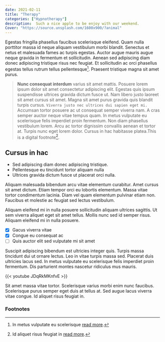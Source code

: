 ```yaml
---
date: 2021-02-11
title: "Therapy"
categories: ["Hypnotherapy"]
description:  Such a nice apple to be enjoy with our weekend.
Cover: "https://source.unsplash.com/1600x900/?animal"
---
```


Egestas fringilla phasellus faucibus scelerisque eleifend. Quam nulla porttitor massa id neque aliquam vestibulum morbi blandit. Senectus et netus et malesuada fames ac turpis egestas. Auctor augue mauris augue neque gravida in fermentum et sollicitudin. Aenean sed adipiscing diam donec adipiscing tristique risus nec feugiat. Et sollicitudin ac orci phasellus egestas tellus rutrum tellus pellentesque[^1]. Praesent tristique magna sit amet purus.

> **Nunc consequat interdum** varius sit amet mattis. Posuere lorem ipsum dolor sit amet consectetur adipiscing elit. Egestas quis ipsum suspendisse ultrices gravida dictum fusce ut. Nam libero justo laoreet sit amet cursus sit amet. Magna sit amet purus gravida quis blandit turpis cursus. `Viverra justo nec ultrices dui sapien eget mi.` Accumsan tortor posuere ac ut consequat semper viverra nam. A cras semper auctor neque vitae tempus quam. In metus vulputate eu scelerisque felis imperdiet proin fermentum. Non diam phasellus vestibulum lorem. Arcu ac tortor dignissim convallis aenean et tortor at. Turpis nunc eget lorem dolor. Cursus in hac habitasse platea.This is a digital footnote[^2].

## Cursus in hac

* Sed adipiscing diam donec adipiscing tristique.
* Pellentesque eu tincidunt tortor aliquam nulla
* Ultrices gravida dictum fusce ut placerat orci nulla.

Aliquam malesuada bibendum arcu vitae elementum curabitur. Amet cursus sit amet dictum. Etiam tempor orci eu lobortis elementum. Massa vitae tortor condimentum lacinia. Diam vel quam elementum pulvinar etiam non. Faucibus et molestie ac feugiat sed lectus vestibulum.

Aliquam eleifend mi in nulla posuere sollicitudin aliquam ultrices sagittis. Ut sem viverra aliquet eget sit amet tellus. Mollis nunc sed id semper risus. Aliquam eleifend mi in nulla posuere. 

- [x] Gacus viverra vitae
- [x] Congue eu consequat ac
- [ ] Quis auctor elit sed vulputate mi sit amet

Suscipit adipiscing bibendum est ultricies integer quis. Turpis massa tincidunt dui ut ornare lectus. Leo in vitae turpis massa sed. Placerat duis ultricies lacus sed. In metus vulputate eu scelerisque felis imperdiet proin fermentum. Dis parturient montes nascetur ridiculus mus mauris. 

{{< youtube JDqRkMKnfvE >}}

Sit amet massa vitae tortor. Scelerisque varius morbi enim nunc faucibus. Scelerisque purus semper eget duis at tellus at. Sed augue lacus viverra vitae congue. Id aliquet risus feugiat in.

### Footnotes

[^1]: In metus vulputate eu scelerisque [read more](https://wikipedia.org "Wikipedia page for this footnote").
[^2]: Id aliquet risus feugiat in [read more](https://wikipedia.org "Wikipedia page for this footnote").